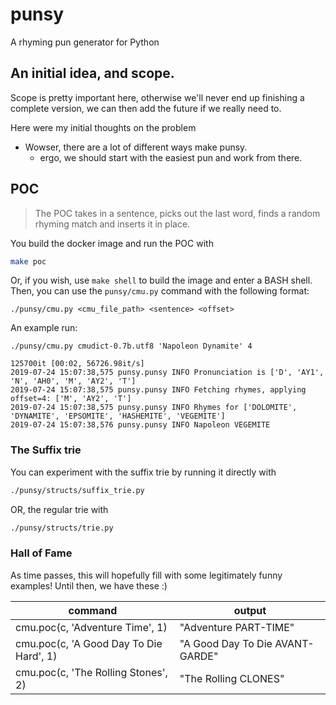 # punsy
A rhyming pun generator for Python

## An initial idea, and scope.

Scope is pretty important here, otherwise we'll never end up finishing a complete version, we can then add the future if we really need to.

Here were my initial thoughts on the problem

* Wowser, there are a lot of different ways make punsy.
  - ergo, we should start with the easiest pun and work from there.

## POC

> The POC takes in a sentence, picks out the last word, finds a random rhyming match and inserts it in place.

You build the docker image and run the POC with

```bash
make poc
```

Or, if you wish, use `make shell` to build the image and enter a BASH shell. Then, you can use the `punsy/cmu.py` command with the following format:

```text
./punsy/cmu.py <cmu_file_path> <sentence> <offset>
```

An example run:

```text
./punsy/cmu.py cmudict-0.7b.utf8 'Napoleon Dynamite' 4

125700it [00:02, 56726.98it/s]
2019-07-24 15:07:38,575 punsy.punsy INFO Pronunciation is ['D', 'AY1', 'N', 'AH0', 'M', 'AY2', 'T']
2019-07-24 15:07:38,575 punsy.punsy INFO Fetching rhymes, applying offset=4: ['M', 'AY2', 'T']
2019-07-24 15:07:38,575 punsy.punsy INFO Rhymes for ['DOLOMITE', 'DYNAMITE', 'EPSOMITE', 'HASHEMITE', 'VEGEMITE']
2019-07-24 15:07:38,576 punsy.punsy INFO Napoleon VEGEMITE
```

### The Suffix trie

You can experiment with the suffix trie by running it directly with

```bash
./punsy/structs/suffix_trie.py
```

OR, the regular trie with

```bash
./punsy/structs/trie.py
```

### Hall of Fame

As time passes, this will hopefully fill with some legitimately funny examples! Until then, we have these :)

| command | output |
|---------|--------|
| cmu.poc(c, 'Adventure Time', 1) | "Adventure PART-TIME" |
| cmu.poc(c, 'A Good Day To Die Hard', 1) | "A Good Day To Die AVANT-GARDE" |
| cmu.poc(c, 'The Rolling Stones', 2) | "The Rolling CLONES" |
